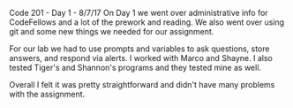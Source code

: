 Code 201 - Day 1 - 8/7/17
On Day 1 we went over administrative info for CodeFellows and a lot of the prework and reading. We also went over using git and some new things we needed for our assignment.

For our lab we had to use prompts and variables to ask questions, store answers, and respond via alerts. I worked with Marco and Shayne. I also tested Tiger's and Shannon's programs and they tested mine as well.

Overall I felt it was pretty straightforward and didn't have many problems with the assignment.
